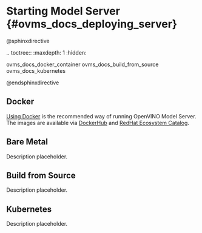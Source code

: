 # Starting Model Server {#ovms_docs_deploying_server}

@sphinxdirective

.. toctree::
   :maxdepth: 1
   :hidden:

   ovms_docs_docker_container
   ovms_docs_build_from_source
   ovms_docs_kubernetes
   
@endsphinxdirective

## Docker

[Using Docker](docker_container.md) is the recommended way of running OpenVINO Model Server. The images are available via 
[DockerHub](https://hub.docker.com/r/openvino/model_server) and [RedHat Ecosystem Catalog](https://catalog.redhat.com/software/containers/intel/openvino-model-server/607833052937385fc98515de). 

## Bare Metal

Description placeholder. 

## Build from Source

Description placeholder. 

## Kubernetes

Description placeholder. 

